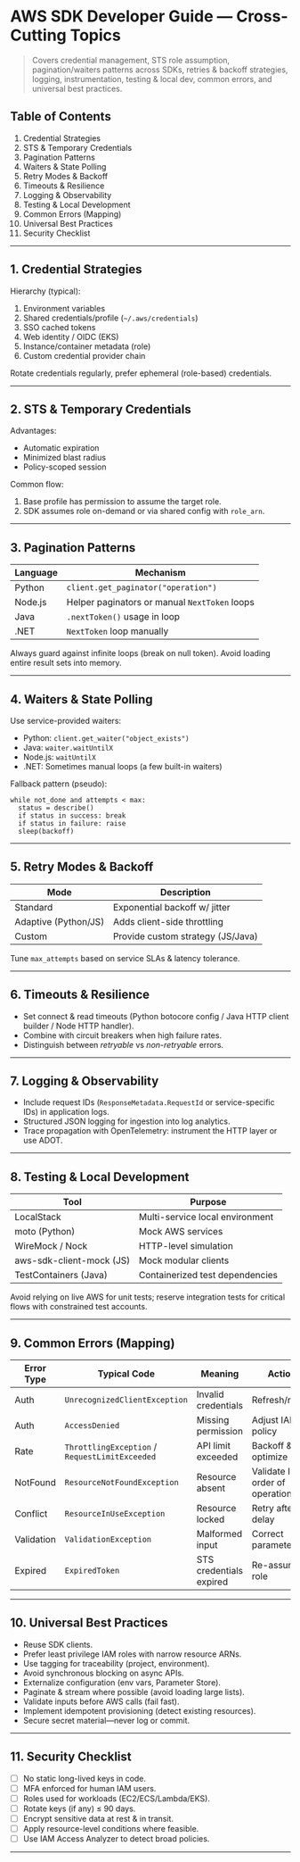 # AWS SDK Developer Guide — Cross-Cutting Topics

> Covers credential management, STS role assumption, pagination/waiters patterns across SDKs, retries & backoff strategies, logging, instrumentation, testing & local dev, common errors, and universal best practices.

## Table of Contents
1. Credential Strategies
2. STS & Temporary Credentials
3. Pagination Patterns
4. Waiters & State Polling
5. Retry Modes & Backoff
6. Timeouts & Resilience
7. Logging & Observability
8. Testing & Local Development
9. Common Errors (Mapping)
10. Universal Best Practices
11. Security Checklist

---

## 1. Credential Strategies
Hierarchy (typical):
1. Environment variables
2. Shared credentials/profile (`~/.aws/credentials`)
3. SSO cached tokens
4. Web identity / OIDC (EKS)
5. Instance/container metadata (role)
6. Custom credential provider chain

Rotate credentials regularly, prefer ephemeral (role-based) credentials.

---

## 2. STS & Temporary Credentials
Advantages:
- Automatic expiration
- Minimized blast radius
- Policy-scoped session

Common flow:
1. Base profile has permission to assume the target role.
2. SDK assumes role on-demand or via shared config with `role_arn`.

---

## 3. Pagination Patterns
| Language | Mechanism |
|----------|-----------|
| Python | `client.get_paginator("operation")` |
| Node.js | Helper paginators or manual `NextToken` loops |
| Java | `.nextToken()` usage in loop |
| .NET | `NextToken` loop manually |

Always guard against infinite loops (break on null token). Avoid loading entire result sets into memory.

---

## 4. Waiters & State Polling
Use service-provided waiters:
- Python: `client.get_waiter("object_exists")`
- Java: `waiter.waitUntilX`
- Node.js: `waitUntilX`
- .NET: Sometimes manual loops (a few built-in waiters)

Fallback pattern (pseudo):
```
while not_done and attempts < max:
  status = describe()
  if status in success: break
  if status in failure: raise
  sleep(backoff)
```

---

## 5. Retry Modes & Backoff
| Mode | Description |
|------|-------------|
| Standard | Exponential backoff w/ jitter |
| Adaptive (Python/JS) | Adds client-side throttling |
| Custom | Provide custom strategy (JS/Java) |

Tune `max_attempts` based on service SLAs & latency tolerance.

---

## 6. Timeouts & Resilience
- Set connect & read timeouts (Python botocore config / Java HTTP client builder / Node HTTP handler).
- Combine with circuit breakers when high failure rates.
- Distinguish between *retryable* vs *non-retryable* errors.

---

## 7. Logging & Observability
- Include request IDs (`ResponseMetadata.RequestId` or service-specific IDs) in application logs.
- Structured JSON logging for ingestion into log analytics.
- Trace propagation with OpenTelemetry: instrument the HTTP layer or use ADOT.

---

## 8. Testing & Local Development
| Tool | Purpose |
|------|---------|
| LocalStack | Multi-service local environment |
| moto (Python) | Mock AWS services |
| WireMock / Nock | HTTP-level simulation |
| aws-sdk-client-mock (JS) | Mock modular clients |
| TestContainers (Java) | Containerized test dependencies |

Avoid relying on live AWS for unit tests; reserve integration tests for critical flows with constrained test accounts.

---

## 9. Common Errors (Mapping)
| Error Type | Typical Code | Meaning | Action |
|------------|--------------|---------|--------|
| Auth | `UnrecognizedClientException` | Invalid credentials | Refresh/rotate |
| Auth | `AccessDenied` | Missing permission | Adjust IAM policy |
| Rate | `ThrottlingException` / `RequestLimitExceeded` | API limit exceeded | Backoff & optimize |
| NotFound | `ResourceNotFoundException` | Resource absent | Validate IDs / order of operations |
| Conflict | `ResourceInUseException` | Resource locked | Retry after delay |
| Validation | `ValidationException` | Malformed input | Correct parameters |
| Expired | `ExpiredToken` | STS credentials expired | Re-assume role |

---

## 10. Universal Best Practices
- Reuse SDK clients.
- Prefer least privilege IAM roles with narrow resource ARNs.
- Use tagging for traceability (project, environment).
- Avoid synchronous blocking on async APIs.
- Externalize configuration (env vars, Parameter Store).
- Paginate & stream where possible (avoid loading large lists).
- Validate inputs before AWS calls (fail fast).
- Implement idempotent provisioning (detect existing resources).
- Secure secret material—never log or commit.

---

## 11. Security Checklist
- [ ] No static long-lived keys in code.
- [ ] MFA enforced for human IAM users.
- [ ] Roles used for workloads (EC2/ECS/Lambda/EKS).
- [ ] Rotate keys (if any) ≤ 90 days.
- [ ] Encrypt sensitive data at rest & in transit.
- [ ] Apply resource-level conditions where feasible.
- [ ] Use IAM Access Analyzer to detect broad policies.

---
